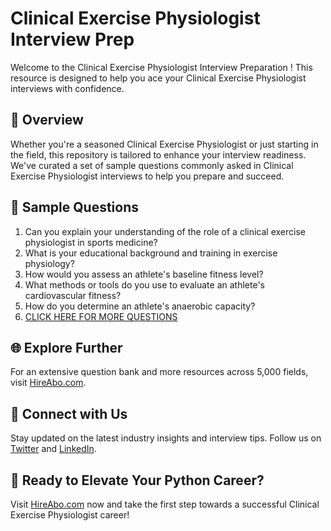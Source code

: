 # Clinical Exercise Physiologist Interview Prep

Welcome to the Clinical Exercise Physiologist Interview Preparation ! This resource is designed to help you ace your Clinical Exercise Physiologist interviews with confidence.

## 🚀 Overview

Whether you're a seasoned Clinical Exercise Physiologist or just starting in the field, this repository is tailored to enhance your interview readiness. We've curated a set of sample questions commonly asked in Clinical Exercise Physiologist interviews to help you prepare and succeed.

## 📝 Sample Questions

1. Can you explain your understanding of the role of a clinical exercise physiologist in sports medicine?
2. What is your educational background and training in exercise physiology?
3. How would you assess an athlete's baseline fitness level?
4. What methods or tools do you use to evaluate an athlete's cardiovascular fitness?
5. How do you determine an athlete's anaerobic capacity?
6. [CLICK HERE FOR MORE QUESTIONS](https://hireabo.com/job/15_1_21/Clinical%20Exercise%20Physiologist)

## 🌐 Explore Further

For an extensive question bank and more resources across 5,000 fields, visit [HireAbo.com](https://www.hireabo.com).

## 📱 Connect with Us

Stay updated on the latest industry insights and interview tips. Follow us on [Twitter](https://twitter.com/hireabo) and [LinkedIn](https://www.linkedin.com/in/hire-abo-3609972a8/).

## 🚀 Ready to Elevate Your Python Career?

Visit [HireAbo.com](https://www.hireabo.com) now and take the first step towards a successful Clinical Exercise Physiologist career!